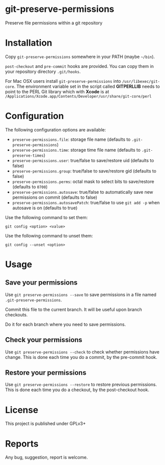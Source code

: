 git-preserve-permissions
========================

Preserve file permissions within a git repository

Installation
============

Copy `git-preserve-permissions` somewhere in your PATH (maybe `~/bin`).

`post-checkout` and `pre-commit` hooks are provided. You can copy them in your repository directory `.git/hooks`.

For Mac OSX users install `git-preserve-permissions` into `/usr/libexec/git-core`. The environment variable set in the script called __GITPERLLIB__ needs to point to the PERL Git library which with __Xcode__ is at `/Applications/Xcode.app/Contents/Developer/usr/share/git-core/perl`
 
Configuration
=============

The following configuration options are available:

 - `preserve-permissions.file`: storage file name (defaults to `.git-preserve-permissions`)
 - `preserve-permissions.time`: storage time file name (defaults to `.git-preserve-times`)
 - `preserve-permissions.user`: true/false to save/restore uid (defaults to false)
 - `preserve-permissions.group`: true/false to save/restore gid (defaults to false)
 - `preserve-permissions.perms`: octal mask to select bits to save/restore (defaults to `0700`)
 - `preserve-permissions.autosave`: true/false to automatically save new permissions on commit (defaults to false)
 - `preserve-permissions.autosavePatch`: true/false to use `git add -p` when autosave is on (defaults to true)

Use the following command to set them:

    git config <option> <value>

Use the following command to unset them:

    git config --unset <option>

Usage
=====

Save your permissions
---------------------
Use `git preserve-permissions --save` to save permissions in a file named `.git-preserve-permissions`.

Commit this file to the current branch. It will be useful upon branch checkouts.

Do it for each branch where you need to save permissions.

Check your permissions
----------------------
Use `git preserve-permissions --check` to check whether permissions have change. This is done each time you do a commit, by the pre-commit hook.

Restore your permissions
------------------------
Use `git preserve-permissions --restore` to restore previous permissions. This is done each time you do a checkout, by the post-checkout hook.

License
=======

This project is published under GPLv3+

Reports
=======

Any bug, suggestion, report is welcome.
